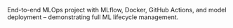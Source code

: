 End-to-end MLOps project with MLflow, Docker, GitHub Actions, and model deployment – demonstrating full ML lifecycle management.